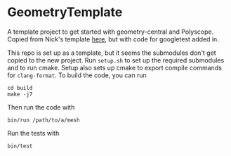 # GeometryTemplate
A template project to get started with geometry-central and Polyscope. Copied from Nick's template [here](https://github.com/nmwsharp/gc-polyscope-project-template), but with code for googletest added in.

This repo is set up as a template, but it seems the submodules don't get copied to the new project. Run `setup.sh` to set up the required submodules and to run cmake. Setup also sets up cmake to export compile commands for `clang-format`. To build the code, you can run
```
cd build
make -j7
```

Then run the code with
```
bin/run /path/to/a/mesh
```

Run the tests with
```
bin/test
```
